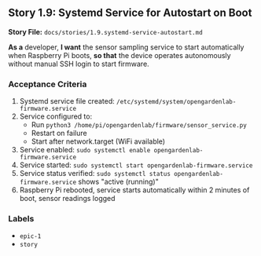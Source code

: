 ## Story 1.9: Systemd Service for Autostart on Boot

**Story File:** `docs/stories/1.9.systemd-service-autostart.md`

**As a** developer,
**I want** the sensor sampling service to start automatically when Raspberry Pi boots,
**so that** the device operates autonomously without manual SSH login to start firmware.

### Acceptance Criteria
1. Systemd service file created: `/etc/systemd/system/opengardenlab-firmware.service`
2. Service configured to:
   - Run `python3 /home/pi/opengardenlab/firmware/sensor_service.py`
   - Restart on failure
   - Start after network.target (WiFi available)
3. Service enabled: `sudo systemctl enable opengardenlab-firmware.service`
4. Service started: `sudo systemctl start opengardenlab-firmware.service`
5. Service status verified: `sudo systemctl status opengardenlab-firmware.service` shows "active (running)"
6. Raspberry Pi rebooted, service starts automatically within 2 minutes of boot, sensor readings logged

### Labels
- `epic-1`
- `story`
